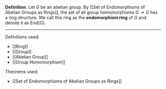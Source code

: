 **Definition.** Let $G$ be an abelian group. By [[Set of Endomorphisms of Abelian Groups as Rings]], the set of all group homomorphisms $G\to G$ has a ring structure. We call this ring as the **endomorphism ring** of $G$ and denote it as $\text{End}(G)$.
***
Definitions used:
- [[Ring]]
- [[Group]]
- [[Abelian Group]]
- [[Group Homomorphism]]

Theorems used:
- [[Set of Endomorphisms of Abelian Groups as Rings]]